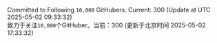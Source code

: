Committed to Following `10,000` GitHubers. Current: <!-- FOLLOWING_COUNT -->300<!-- FOLLOWING_COUNT --> (Update at UTC <!-- LAST_UPDATED -->2025-05-02 09:33:32<!-- LAST_UPDATED -->)<br>
致力于关注`10,000`个GitHuber。当前：<!-- FOLLOWING_COUNT -->300<!-- FOLLOWING_COUNT --> (更新于北京时间 <!-- LAST_UPDATED_CST -->2025-05-02 17:33:32<!-- LAST_UPDATED_CST -->)
